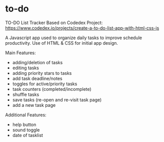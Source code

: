 # to-do
TO-DO List Tracker
Based on Codedex Project: https://www.codedex.io/projects/create-a-to-do-list-app-with-html-css-js


A Javascript app used to organize daily tasks to improve schedule productivity. Use of HTML & CSS for initial app design.


Main Features:
- adding/deletion of tasks
- editing tasks
- adding priority stars to tasks
- add task deadline/notes
- toggles for active/priority tasks
- task counters (completed/incomplete)
- shuffle tasks
- save tasks (re-open and re-visit task page)
- add a new task page

Additional Features:
- help button
- sound toggle
- date of tasklist

